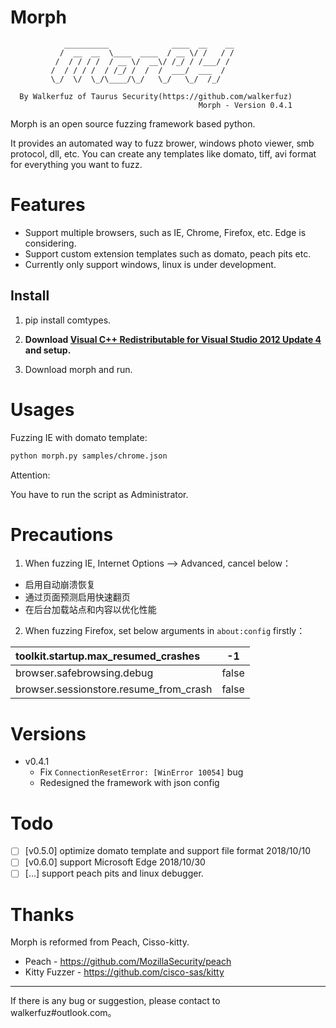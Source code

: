 # Morph

```
            __________              ____  __    __
           /  __  __  \____  ____  / __ \/ /   / /
          /  / / / /  / __ \/  __\/ /_/ / /___/ /
         /  / / / /  / /_/ /  /  /  ___/  ___  /
         \_/  \/  \_/\____/\_/   \_/   \_/  /_/

  By Walkerfuz of Taurus Security(https://github.com/walkerfuz)
                                          Morph - Version 0.4.1
```

Morph is an open source fuzzing framework based python. 

It provides an automated way to fuzz brower, windows photo viewer, smb protocol, dll, etc. You can create any templates like domato, tiff, avi format for everything you want to fuzz.

# Features

* Support multiple browsers, such as IE, Chrome, Firefox, etc. Edge is considering.
* Support custom extension templates such as domato, peach pits etc.
* Currently only support windows, linux is under development.

## Install

1. pip install comtypes.

2. **Download [Visual C++ Redistributable for Visual Studio 2012 Update 4](https://www.microsoft.com/en-us/download/details.aspx?id=30679) and setup.**
3. Download morph and run.

# Usages

Fuzzing IE with domato template:

```bash
python morph.py samples/chrome.json
```

Attention:

You have to run the script as Administrator. 

# Precautions

1. When fuzzing IE, Internet Options --> Advanced, cancel below：

- 启用自动崩溃恢复
- 通过页面预测启用快速翻页
- 在后台加载站点和内容以优化性能

2. When fuzzing Firefox, set below arguments in `about:config` firstly：

| toolkit.startup.max_resumed_crashes    | -1    |
| :------------------------------------- | ----- |
| browser.safebrowsing.debug             | false |
| browser.sessionstore.resume_from_crash | false |

# Versions

- v0.4.1
  - Fix `ConnectionResetError: [WinError 10054]` bug
  -  Redesigned the framework with json config

# Todo

- [ ] [v0.5.0] optimize domato template and support file format  2018/10/10
- [ ] [v0.6.0] support Microsoft Edge 2018/10/30
- [ ] [...] support peach pits and linux debugger.

# Thanks

Morph is reformed from Peach, Cisso-kitty.

- Peach - https://github.com/MozillaSecurity/peach
- Kitty Fuzzer - https://github.com/cisco-sas/kitty

------

If there is any bug or suggestion, please contact to walkerfuz#outlook.com。
